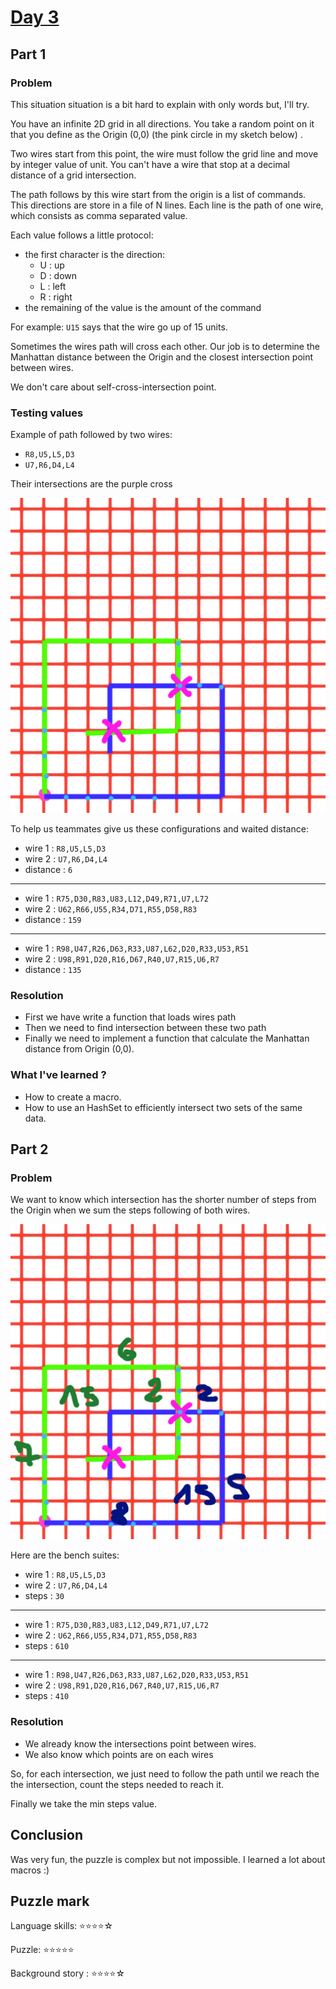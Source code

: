 # [Day 3](https://adventofcode.com/2019/day/3)

## Part 1

### Problem

This situation situation is a bit hard to explain with only words but, I'll try. 

You have an infinite 2D grid in all directions. You take a random point on it that you define as the Origin (0,0) (the pink circle in my sketch below) .

Two wires start from this point, the wire must follow the grid line and move by integer value of unit. 
You can't have a wire that stop at a decimal distance of a grid intersection.

The path follows by this wire start from the origin is a list of commands. This directions are store in a file of N lines.
Each line is the path of one wire, which consists as comma separated value.

Each value follows a little protocol:
- the first character is the direction:
    - U : up
    - D : down
    - L : left
    - R : right
- the remaining of the value is the amount of the command

For example: `U15` says that the wire go up of 15 units. 

Sometimes the wires path will cross each other. Our job is to determine the Manhattan distance between the Origin and
the closest intersection point between wires.

We don't care about self-cross-intersection point.

### Testing values 

Example of path followed by two wires:

- `R8,U5,L5,D3`
- `U7,R6,D4,L4`

Their intersections are the purple cross

![](./wires.png)

To help us teammates give us these configurations and waited distance:

- wire 1 : `R8,U5,L5,D3`
- wire 2 : `U7,R6,D4,L4`
- distance : `6`

___
- wire 1 : `R75,D30,R83,U83,L12,D49,R71,U7,L72`
- wire 2 : `U62,R66,U55,R34,D71,R55,D58,R83`
- distance : `159`

___
- wire 1 : `R98,U47,R26,D63,R33,U87,L62,D20,R33,U53,R51`
- wire 2 : `U98,R91,D20,R16,D67,R40,U7,R15,U6,R7`
- distance : `135`


### Resolution

- First we have write a function that loads wires path
- Then we need to find intersection between these two path
- Finally we need to implement a function that calculate the Manhattan distance from Origin (0,0).

### What I've learned ?

- How to create a macro.
- How to use an HashSet to efficiently intersect two sets of the same data.

## Part 2

### Problem

We want to know which intersection has the shorter number of steps from the Origin when we sum the steps following of both wires.

![](./wires2.png)

Here are the bench suites:

- wire 1 : `R8,U5,L5,D3`
- wire 2 : `U7,R6,D4,L4`
- steps : `30`

___
- wire 1 : `R75,D30,R83,U83,L12,D49,R71,U7,L72`
- wire 2 : `U62,R66,U55,R34,D71,R55,D58,R83`
- steps : `610`

___
- wire 1 : `R98,U47,R26,D63,R33,U87,L62,D20,R33,U53,R51`
- wire 2 : `U98,R91,D20,R16,D67,R40,U7,R15,U6,R7`
- steps : `410`

### Resolution

- We already know the intersections point between wires. 
- We also know which points are on each wires

So, for each intersection, we just need to follow the path until we reach the the intersection, count the steps needed to reach it. 

Finally we take the min steps value.

## Conclusion

Was very fun, the puzzle is complex but not impossible. I learned a lot about macros :)

## Puzzle mark
Language skills: ⭐⭐⭐⭐☆

Puzzle: ⭐⭐⭐⭐⭐

Background story : ⭐⭐⭐⭐☆ 
